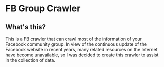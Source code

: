 # FB Group Crawler
## What's this?
This is a FB crawler that can crawl most of the information of your Facebook community group.
In view of the continuous update of the Facebook website in recent years, many related resources on the Internet have become unavailable, so I was decided to create this crawler to assist in the collection of data.
